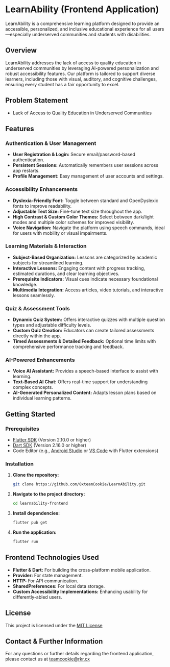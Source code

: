 # LearnAbility (Frontend Application)

LearnAbility is a comprehensive learning platform designed to provide an accessible, personalized, and inclusive educational experience for all users—especially underserved communities and students with disabilities.

## Overview

LearnAbility addresses the lack of access to quality education in underserved communities by leveraging AI-powered personalization and robust accessibility features. Our platform is tailored to support diverse learners, including those with visual, auditory, and cognitive challenges, ensuring every student has a fair opportunity to excel.

## Problem Statement

- Lack of Access to Quality Education in Underserved Communities

## Features

### Authentication & User Management

- **User Registration & Login:** Secure email/password-based authentication.
- **Persistent Sessions:** Automatically remembers user sessions across app restarts.
- **Profile Management:** Easy management of user accounts and settings.

### Accessibility Enhancements

- **Dyslexia-Friendly Font:** Toggle between standard and OpenDyslexic fonts to improve readability.
- **Adjustable Text Size:** Fine-tune text size throughout the app.
- **High Contrast & Custom Color Themes:** Select between dark/light modes and multiple color schemes for improved visibility.
- **Voice Navigation:** Navigate the platform using speech commands, ideal for users with mobility or visual impairments.

### Learning Materials & Interaction

- **Subject-Based Organization:** Lessons are categorized by academic subjects for streamlined learning.
- **Interactive Lessons:** Engaging content with progress tracking, estimated durations, and clear learning objectives.
- **Prerequisite Indicators:** Visual cues indicate necessary foundational knowledge.
- **Multimedia Integration:** Access articles, video tutorials, and interactive lessons seamlessly.

### Quiz & Assessment Tools

- **Dynamic Quiz System:** Offers interactive quizzes with multiple question types and adjustable difficulty levels.
- **Custom Quiz Creation:** Educators can create tailored assessments directly within the app.
- **Timed Assessments & Detailed Feedback:** Optional time limits with comprehensive performance tracking and feedback.

### AI-Powered Enhancements

- **Voice AI Assistant:** Provides a speech-based interface to assist with learning.
- **Text-Based AI Chat:** Offers real-time support for understanding complex concepts.
- **AI-Generated Personalized Content:** Adapts lesson plans based on individual learning patterns.

## Getting Started

### Prerequisites

- [Flutter SDK](https://flutter.dev/) (Version 2.10.0 or higher)
- [Dart SDK](https://dart.dev/) (Version 2.16.0 or higher)
- Code Editor (e.g., [Android Studio](https://developer.android.com/studio) or [VS Code](https://code.visualstudio.com/) with Flutter extensions)

### Installation

1. **Clone the repository:**

   ```bash
   git clone https://github.com/0xteamCookie/LearnAbility.git
   ```

2. **Navigate to the project directory:**

   ```bash
   cd learnability-frontend
   ```

3. **Install dependencies:**

   ```bash
   flutter pub get
   ```

4. **Run the application:**
   ```bash
   flutter run
   ```

## Frontend Technologies Used

- **Flutter & Dart:** For building the cross-platform mobile application.
- **Provider:** For state management.
- **HTTP:** For API communication.
- **SharedPreferences:** For local data storage.
- **Custom Accessibility Implementations:** Enhancing usability for differently-abled users.

## License

This project is licensed under the [MIT License](LICENSE)

## Contact & Further Information

For any questions or further details regarding the frontend application, please contact us at [teamcookie@rkr.cx](mailto:teamcookie@rkr.cx)
